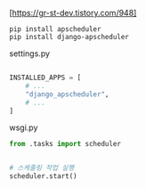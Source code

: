 [https://gr-st-dev.tistory.com/948]

```shell
pip install apscheduler
pip install django-apscheduler

```

settings.py
```python

INSTALLED_APPS = [
    # ...
    "django_apscheduler",
    # ...
]


```

wsgi.py
```python 
from .tasks import scheduler 


# 스케줄링 작업 실행
scheduler.start()
```